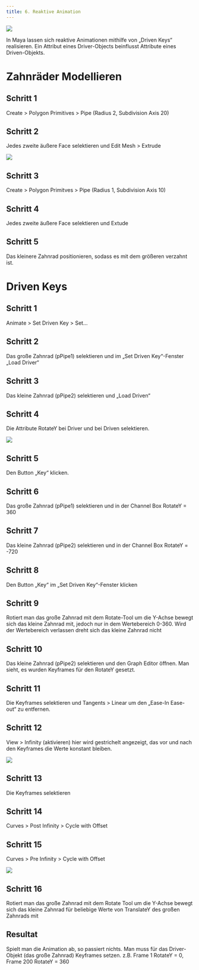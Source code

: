 ```yaml
---
title: 6. Reaktive Animation
---
```


![](../../../assets/08_animation/images/drivenanimation/DriverTitleImage.png)

In Maya lassen sich reaktive Animationen mithilfe von „Driven Keys“ realisieren. Ein Attribut eines Driver-Objects beinflusst Attribute eines Driven-Objekts.

# Zahnräder Modellieren

## Schritt 1

Create > Polygon Primitives > Pipe (Radius 2, Subdivision Axis 20)

## Schritt 2

Jedes zweite äußere Face selektieren und Edit Mesh > Extrude

![](../../../assets/08_animation/images/drivenanimation/Zahnrad1.png)

## Schritt 3

Create > Polygon Primitves > Pipe (Radius 1, Subdivision Axis 10)

## Schritt 4

Jedes zweite äußere Face selektieren und Extude

## Schritt 5

Das kleinere Zahnrad positionieren, sodass es mit dem größeren verzahnt ist.

# Driven Keys

## Schritt 1

Animate > Set Driven Key > Set...

## Schritt 2

Das große Zahnrad (pPipe1) selektieren und im „Set Driven Key“-Fenster „Load Driver“

## Schritt 3

Das kleine Zahnrad (pPipe2) selektieren und „Load Driven“

## Schritt 4

Die Attribute RotateY bei Driver und bei Driven selektieren.

![](../../../assets/08_animation/images/drivenanimation/SetDrivenWindow.png)

## Schritt 5

Den Button „Key“ klicken.

## Schritt 6

Das große Zahnrad (pPipe1) selektieren und in der Channel Box RotateY = 360

## Schritt 7

Das kleine Zahnrad (pPipe2) selektieren und in der Channel Box RotateY = -720

## Schritt 8

Den Button „Key“ im „Set Driven Key“-Fenster klicken

## Schritt 9

Rotiert man das große Zahnrad mit dem Rotate-Tool um die Y-Achse bewegt sich das kleine Zahnrad mit, jedoch nur in dem Wertebereich
0-360. Wird der Wertebereich verlassen dreht sich das kleine Zahnrad nicht

## Schritt 10

Das kleine Zahnrad (pPipe2) selektieren und den Graph Editor öffnen. Man sieht, es wurden Keyframes für den RotateY gesetzt.

## Schritt 11

Die Keyframes selektieren und Tangents > Linear um den „Ease-In Ease-out“ zu entfernen.

## Schritt 12

View > Infinity (aktivieren) hier wird gestrichelt angezeigt, das vor und nach den Keyframes die Werte konstant bleiben.

![](../../../assets/08_animation/images/drivenanimation/InfinityDisplay.png)

## Schritt 13

Die Keyframes selektieren

## Schritt 14

Curves > Post Infinity > Cycle with Offset

## Schritt 15

Curves > Pre Infinity > Cycle with Offset

![](../../../assets/08_animation/images/drivenanimation/graphEditorInfinity.png)

## Schritt 16

Rotiert man das große Zahnrad mit dem Rotate Tool um die Y-Achse bewegt sich das kleine Zahnrad für beliebige Werte von
TranslateY des großen Zahnrads mit

## Resultat

Spielt man die Animation ab, so passiert nichts. Man muss für das Driver-Objekt (das große Zahnrad) Keyframes setzen. z.B. Frame 1 RotateY = 0, Frame 200 RotateY = 360
